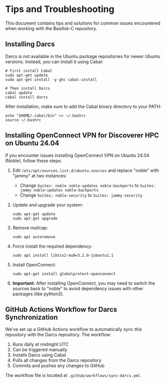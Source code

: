 # Tips and Troubleshooting

This document contains tips and solutions for common issues encountered when working with the Basilisk-C repository.

## Installing Darcs

Darcs is not available in the Ubuntu package repositories for newer Ubuntu versions. Instead, you can install it using Cabal:

```shell
# First install Cabal
sudo apt-get update
sudo apt-get install -y ghc cabal-install

# Then install Darcs
cabal update
cabal install darcs
```

After installation, make sure to add the Cabal binary directory to your PATH:

```shell
echo "$HOME/.cabal/bin" >> ~/.bashrc
source ~/.bashrc
```

## Installing OpenConnect VPN for Discoverer HPC on Ubuntu 24.04

If you encounter issues installing OpenConnect VPN on Ubuntu 24.04 (Noble), follow these steps:

1. Edit `/etc/apt/sources.list.d/ubuntu.sources` and replace "noble" with "jammy" at two instances:
   - Change `Suites: noble noble-updates noble-backports` to `Suites: jammy noble-updates noble-backports`
   - Change `Suites: noble-security` to `Suites: jammy-security`

2. Update and upgrade your system:
   ```shell
   sudo apt-get update
   sudo apt-get upgrade
   ```

3. Remove mailcap:
   ```shell
   sudo apt autoremove
   ```

4. Force install the required dependency:
   ```shell
   sudo apt install libtss2-mu0=3.2.0-1ubuntu1.1
   ```

5. Install OpenConnect:
   ```shell
   sudo apt-get install globalprotect-openconnect
   ```

6. **Important**: After installing OpenConnect, you may need to switch the sources back to "noble" to avoid dependency issues with other packages (like python3).

## GitHub Actions Workflow for Darcs Synchronization

We've set up a GitHub Actions workflow to automatically sync this repository with the Darcs repository. The workflow:

1. Runs daily at midnight UTC
2. Can be triggered manually
3. Installs Darcs using Cabal
4. Pulls all changes from the Darcs repository
5. Commits and pushes any changes to GitHub

The workflow file is located at `.github/workflows/sync-darcs.yml`. 
